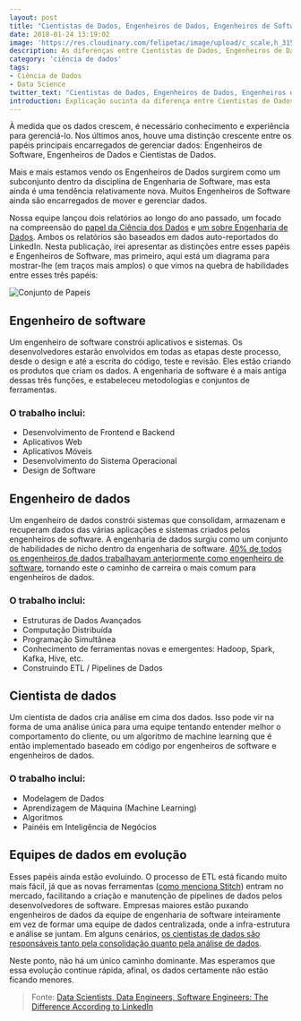 ```yaml
---
layout: post
title: "Cientistas de Dados, Engenheiros de Dados, Engenheiros de Software: a diferença de acordo com o LinkedIn"
date: 2018-01-24 13:19:02
image: 'https://res.cloudinary.com/felipetac/image/upload/c_scale,h_315,w_600/v1516802242/cientistas-de-dados_hltivr.jpg'
description: As diferenças entre Cientistas de Dados, Engenheiros de Dados e Engenheiros de Software podem ficar um pouco confusos às vezes. Sendo assim, aqui está um post fornecido pelo convidado Jake Stein, CEO da Stitch anteriormente RJ Metrics, que visa esclarecer algumas dessas confusões com base em dados do LinkedIn.
category: 'ciência de dados'
tags:
- Ciência de Dados
- Data Science
twitter_text: "Cientistas de Dados, Engenheiros de Dados, Engenheiros de Software: a diferença de acordo com o LinkedIn"
introduction: Explicação sucinta da diferença entre Cientistas de Dados, Engenheiros de Dados, Engenheiros de Software utilizando os dados fornecidos do LinkedIn.
---
```

À medida que os dados crescem, é necessário conhecimento e experiência para gerenciá-lo. Nos últimos anos, houve uma distinção crescente entre os papéis principais encarregados de gerenciar dados: Engenheiros de Software, Engenheiros de Dados e Cientistas de Dados.

Mais e mais estamos vendo os Engenheiros de Dados surgirem como um subconjunto dentro da disciplina de Engenharia de Software, mas esta ainda é uma tendência relativamente nova. Muitos Engenheiros de Software ainda são encarregados de mover e gerenciar dados.

Nossa equipe lançou dois relatórios ao longo do ano passado, um focado na compreensão do [papel da Ciência dos Dados](https://www.stitchdata.com/resources/reports/the-state-of-data-science/?thanks=true) e [um sobre Engenharia de Dados](https://www.stitchdata.com/resources/reports/the-state-of-data-engineering/?thanks=true). Ambos os relatórios são baseados em dados auto-reportados do LinkedIn. Nesta publicação, irei apresentar as distinções entre esses papéis e Engenheiros de Software, mas primeiro, aqui está um diagrama para mostrar-lhe (em traços mais amplos) o que vimos na quebra de habilidades entre esses três papéis:

![Conjunto de Papeis](https://res.cloudinary.com/felipetac/image/upload/v1516802242/data-science-engineer-software_mzrgtp.png)

## Engenheiro de software

Um engenheiro de software constrói aplicativos e sistemas. Os desenvolvedores estarão envolvidos em todas as etapas deste processo, desde o design e até a escrita do código, teste e revisão. Eles estão criando os produtos que criam os dados. A engenharia de software é a mais antiga dessas três funções, e estabeleceu metodologias e conjuntos de ferramentas.

### O trabalho inclui:

- Desenvolvimento de Frontend e Backend
- Aplicativos Web
- Aplicativos Móveis
- Desenvolvimento do Sistema Operacional
- Design de Software

## Engenheiro de dados

Um engenheiro de dados constrói sistemas que consolidam, armazenam e recuperam dados das várias aplicações e sistemas criados pelos engenheiros de software. A engenharia de dados surgiu como um conjunto de habilidades de nicho dentro da engenharia de software. [40% de todos os engenheiros de dados trabalhavam anteriormente como engenheiro de software](https://www.stitchdata.com/resources/reports/the-state-of-data-engineering), tornando este o caminho de carreira o mais comum para engenheiros de dados.

### O trabalho inclui:

- Estruturas de Dados Avançados
- Computação Distribuída
- Programação Simultânea
- Conhecimento de ferramentas novas e emergentes: Hadoop, Spark, Kafka, Hive, etc.
- Construindo ETL / Pipelines de Dados

## Cientista de dados

Um cientista de dados cria análise em cima dos dados. Isso pode vir na forma de uma análise única para uma equipe tentando entender melhor o comportamento do cliente, ou um algoritmo de machine learning que é então implementado baseado em código por engenheiros de software e engenheiros de dados.

### O trabalho inclui:

- Modelagem de Dados
- Aprendizagem de Máquina (Machine Learning)
- Algoritmos
- Painéis em Inteligência de Negócios

## Equipes de dados em evolução

Esses papéis ainda estão evoluindo. O processo de ETL está ficando muito mais fácil, já que as novas ferramentas ([como menciona Stitch](https://www.stitchdata.com/)) entram no mercado, facilitando a criação e manutenção de pipelines de dados pelos desenvolvedores de software. Empresas maiores estão puxando engenheiros de dados da equipe de engenharia de software inteiramente em vez de formar uma equipe de dados centralizada, onde a infra-estrutura e análise se juntam. Em alguns cenários, [os cientistas de dados são responsáveis ​​tanto pela consolidação quanto pela análise de dados](http://multithreaded.stitchfix.com/blog/2016/03/16/engineers-shouldnt-write-etl/).

Neste ponto, não há um único caminho dominante. Mas esperamos que essa evolução continue rápida, afinal, os dados certamente não estão ficando menores.

> Fonte: [Data Scientists, Data Engineers, Software Engineers: The Difference According to LinkedIn](http://101.datascience.community/2016/11/28/data-scientists-data-engineers-software-engineers-the-difference-according-to-linkedin/)
